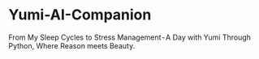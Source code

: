 # Yumi-AI-Companion
From My Sleep Cycles to Stress Management - A Day with Yumi Through Python, Where Reason meets Beauty.
